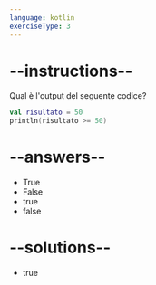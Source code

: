 ```yaml
---
language: kotlin
exerciseType: 3
---
```


# --instructions--

Qual è l'output del seguente codice?
```kotlin
val risultato = 50
println(risultato >= 50)
```

# --answers--

- True
- False
- true
- false

# --solutions--

- true
